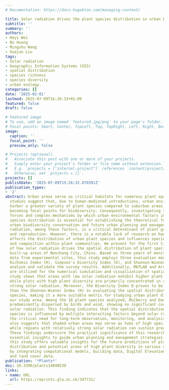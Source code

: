 ```yaml
---
# Documentation: https://docs.hugoblox.com/managing-content/

title: Solar radiation drives the plant species distribution in urban built-up areas
subtitle: ''
summary: ''
authors:
- Heyi Wei
- Bo Huang
- Mingshu Wang
- Xuejun Liu
tags:
- Solar radiation
- Geographic Information Systems (GIS)
- spatial distribution
- species richness
- species diversity
- urban ecology.
categories: []
date: '2025-02-01'
lastmod: 2025-07-09T16:26:33+01:00
featured: false
draft: false

# Featured image
# To use, add an image named `featured.jpg/png` to your page's folder.
# Focal points: Smart, Center, TopLeft, Top, TopRight, Left, Right, BottomLeft, Bottom, BottomRight.
image:
  caption: ''
  focal_point: ''
  preview_only: false

# Projects (optional).
#   Associate this post with one or more of your projects.
#   Simply enter your project's folder or file name without extension.
#   E.g. `projects = ["internal-project"]` references `content/project/deep-learning/index.md`.
#   Otherwise, set `projects = []`.
projects: []
publishDate: '2025-07-09T15:26:32.870391Z'
publication_types:
- '2'
abstract: Urban areas serve as critical habitats for numerous plant species. Existing
  studies suggest that, due to human-mediated introductions, urban environments often
  harbor a greater variety of plant species compared to suburban areas, potentially
  becoming focal points for biodiversity. Consequently, investigating the driving
  forces and complex mechanisms by which urban environmental factors influence plant
  species distribution is essential for establishing the theoretical foundation for
  urban biodiversity conservation and future urban planning and management. Solar
  radiation, among these factors, is a critical determinant of plant growth, development,
  and reproduction. However, there is a notable lack of research on how this factor
  affects the distribution of urban plant species and influences species' richness
  and composition within plant communities. We present for the first time an analysis
  of how solar radiation drives the spatial distribution of plant species within the
  built-up areas of Nanchang City, China. Based on three years of monitoring and survey
  data from experimental sites, this study employs three evaluation models-Species
  Richness Index (R), Simpson's Diversity Index (D), and Shannon-Wiener Index (H)-to
  analyze and validate the survey results. Additionally, MATLAB and ArcGIS Pro software
  are utilized for the numerical simulation and visualization of spatial data. Our
  study shows that areas with low solar radiation exhibit higher plant species richness,
  while plots with high plant diversity are primarily concentrated in regions with
  strong solar radiation. Moreover, the Diversity Index D proves to be more sensitive
  than the Shannon-Wiener Index (H) in evaluating the spatial distribution of plant
  species, making it a more suitable metric for studying urban plant diversity in
  our study area. Among the 18 plant species analyzed, Mulberry and Dandelion are
  predominantly dispersed by birds and wind, showing no significant correlation with
  solar radiation. This finding indicates that the spatial distribution of urban plant
  species is influenced by multiple interacting factors beyond solar radiation, highlighting
  the critical need for long-term observation, monitoring, and analysis. This study
  also suggests that shaded urban areas may serve as hubs of high species richness,
  while regions with relatively strong solar radiation can sustain greater plant diversity.
  These findings underscore the practical significance of this research, offering
  essential insights to guide urban planning and management strategies. Additionally,
  this study offers valuable insights for the future predictions of plant species
  distribution and potential areas of high plant diversity in various urban settings
  by integrating computational models, building data, Digital Elevation Models (DEMs),
  and land cover data.
publication: '*Plants*'
doi: 10.3390/plants14040539
links:
- name: URL
  url: https://eprints.gla.ac.uk/347731/
---
```

